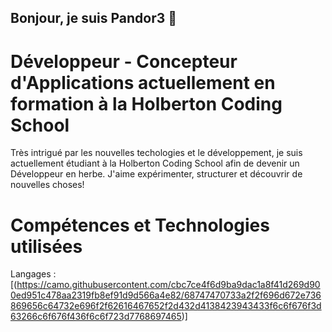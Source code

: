## Bonjour, je suis Pandor3 👋

# Développeur - Concepteur d'Applications actuellement en formation à la Holberton Coding School
Très intrigué par les nouvelles techologies et le développement, je suis actuellement étudiant à la Holberton Coding School afin de devenir un Développeur en herbe.
J'aime expérimenter, structurer et découvrir de nouvelles choses!

# Compétences et Technologies utilisées 

Langages : [(https://camo.githubusercontent.com/cbc7ce4f6d9ba9dac1a8f41d269d900ed951c478aa2319fb8ef91d9d566a4e82/68747470733a2f2f696d672e736869656c64732e696f2f62616467652f2d432d4138423943433f6c6f676f3d63266c6f676f436f6c6f723d7768697465)]

